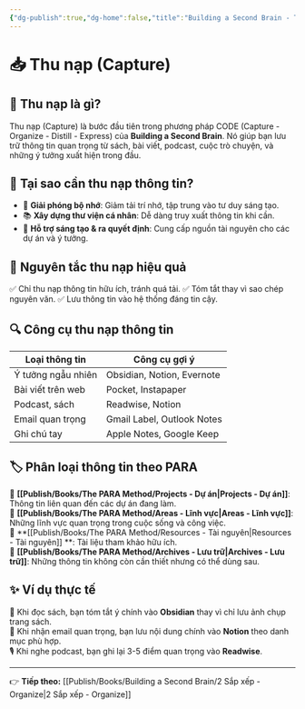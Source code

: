 ```yaml
---
{"dg-publish":true,"dg-home":false,"title":"Building a Second Brain - Thiết lập bộ não thứ hai","date":"2025-01-31","tags":["book","books/building-second-brain"],"dg-path":"Books/Building a Second Brain/1 Thu nạp - Capture.md","permalink":"/books/building-a-second-brain/1-thu-nap-capture/","dgPassFrontmatter":true,"updated":"2025-01-31T10:36:29.524+07:00"}
---
```



# 📥 Thu nạp (Capture)

## 🔹 Thu nạp là gì?
Thu nạp (Capture) là bước đầu tiên trong phương pháp CODE (Capture - Organize - Distill - Express) của **Building a Second Brain**. Nó giúp bạn lưu trữ thông tin quan trọng từ sách, bài viết, podcast, cuộc trò chuyện, và những ý tưởng xuất hiện trong đầu.

## 🎯 Tại sao cần thu nạp thông tin?
- 🧠 **Giải phóng bộ nhớ**: Giảm tải trí nhớ, tập trung vào tư duy sáng tạo.
- 📚 **Xây dựng thư viện cá nhân**: Dễ dàng truy xuất thông tin khi cần.
- 🚀 **Hỗ trợ sáng tạo & ra quyết định**: Cung cấp nguồn tài nguyên cho các dự án và ý tưởng.

## 📌 Nguyên tắc thu nạp hiệu quả
✅ Chỉ thu nạp thông tin hữu ích, tránh quá tải.
✅ Tóm tắt thay vì sao chép nguyên văn.
✅ Lưu thông tin vào hệ thống đáng tin cậy.

## 🔍 Công cụ thu nạp thông tin
| Loại thông tin | Công cụ gợi ý |
|---------------|-------------|
| Ý tưởng ngẫu nhiên | Obsidian, Notion, Evernote |
| Bài viết trên web | Pocket, Instapaper |
| Podcast, sách | Readwise, Notion |
| Email quan trọng | Gmail Label, Outlook Notes |
| Ghi chú tay | Apple Notes, Google Keep |

## 🏷️ Phân loại thông tin theo PARA
📂 **[[Publish/Books/The PARA Method/Projects - Dự án\|Projects - Dự án]]**: Thông tin liên quan đến các dự án đang làm.  
📂 **[[Publish/Books/The PARA Method/Areas - Lĩnh vực\|Areas - Lĩnh vực]]**: Những lĩnh vực quan trọng trong cuộc sống và công việc.  
📂 **[[Publish/Books/The PARA Method/Resources - Tài nguyên\|Resources - Tài nguyên]] **: Tài liệu tham khảo hữu ích.  
📂 **[[Publish/Books/The PARA Method/Archives - Lưu trữ\|Archives - Lưu trữ]]**: Những thông tin không còn cần thiết nhưng có thể dùng sau.

## ✨ Ví dụ thực tế
📖 Khi đọc sách, bạn tóm tắt ý chính vào **Obsidian** thay vì chỉ lưu ảnh chụp trang sách.  
📩 Khi nhận email quan trọng, bạn lưu nội dung chính vào **Notion** theo danh mục phù hợp.  
🎙 Khi nghe podcast, bạn ghi lại 3-5 điểm quan trọng vào **Readwise**.

---
👉 **Tiếp theo:** [[Publish/Books/Building a Second Brain/2 Sắp xếp - Organize\|2 Sắp xếp - Organize]]
